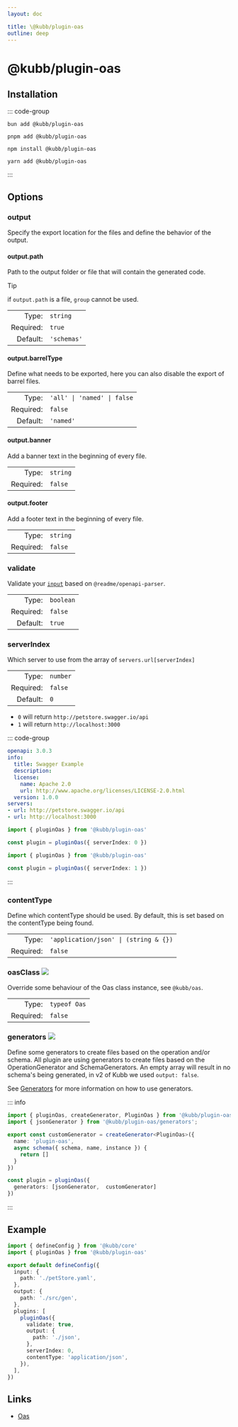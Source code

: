 ```yaml
---
layout: doc

title: \@kubb/plugin-oas
outline: deep
---
```


# @kubb/plugin-oas


## Installation
::: code-group

```shell [bun]
bun add @kubb/plugin-oas
```

```shell [pnpm]
pnpm add @kubb/plugin-oas
```

```shell [npm]
npm install @kubb/plugin-oas
```

```shell [yarn]
yarn add @kubb/plugin-oas
```
:::

## Options

### output
Specify the export location for the files and define the behavior of the output.

#### output.path
Path to the output folder or file that will contain the generated code.

> [!TIP]
> if `output.path` is a file, `group` cannot be used.

|           |             |
|----------:|:------------|
|     Type: | `string`    |
| Required: | `true`      |
|  Default: | `'schemas'` |

#### output.barrelType

Define what needs to be exported, here you can also disable the export of barrel files.

|           |                             |
|----------:|:----------------------------|
|     Type: | `'all' \| 'named' \| false` |
| Required: | `false`                     |
|  Default: | `'named'`                   |

<!--@include: ../core/barrelTypes.md-->

#### output.banner
Add a banner text in the beginning of every file.

|           |                                       |
|----------:|:--------------------------------------|
|     Type: | `string` |
| Required: | `false`                               |

#### output.footer
Add a footer text in the beginning of every file.

|           |                                       |
|----------:|:--------------------------------------|
|     Type: | `string` |
| Required: | `false`                               |

### validate

Validate your [`input`](/getting-started/configure#input) based on `@readme/openapi-parser`.

|           |           |
|----------:|:----------|
|     Type: | `boolean` |
| Required: | `false`   |
|  Default: | `true`    |

### serverIndex

Which server to use from the array of `servers.url[serverIndex]`

|           |          |
|----------:|:---------|
|     Type: | `number` |
| Required: | `false`  |
|  Default: | `0`      |

- `0` will return `http://petstore.swagger.io/api`
- `1` will return `http://localhost:3000`

::: code-group

```yaml [OpenAPI]
openapi: 3.0.3
info:
  title: Swagger Example
  description:
  license:
    name: Apache 2.0
    url: http://www.apache.org/licenses/LICENSE-2.0.html
  version: 1.0.0
servers:
- url: http://petstore.swagger.io/api
- url: http://localhost:3000
```

```typescript [serverIndex 0]
import { pluginOas } from '@kubb/plugin-oas'

const plugin = pluginOas({ serverIndex: 0 })
```

```typescript [serverIndex 1]
import { pluginOas } from '@kubb/plugin-oas'

const plugin = pluginOas({ serverIndex: 1 })
```
:::

### contentType

Define which contentType should be used.
By default, this is set based on the contentType being found.

|           |                                       |
|----------:|:--------------------------------------|
|     Type: | `'application/json' \| (string & {})` |
| Required: | `false`                               |


### oasClass <img src="/icons/experimental.svg"/>
Override some behaviour of the Oas class instance, see `@kubb/oas`.

|           |                                |
|----------:|:-------------------------------|
|     Type: | `typeof Oas`                             |
| Required: | `false`                        |


### generators <img src="/icons/experimental.svg"/>
Define some generators to create files based on the operation and/or schema. All plugin are using generators to create files based on the OperationGenerator and SchemaGenerators. An empty array will result in no schema's being generated, in v2 of Kubb we used `output: false`.

See [Generators](/knowledge-base/generators) for more information on how to use generators.

::: info

```typescript
import { pluginOas, createGenerator, PluginOas } from '@kubb/plugin-oas'
import { jsonGenerator } from '@kubb/plugin-oas/generators';

export const customGenerator = createGenerator<PluginOas>({
  name: 'plugin-oas',
  async schema({ schema, name, instance }) {
    return []
  }
})

const plugin = pluginOas({
  generators: [jsonGenerator,  customGenerator]
})
```
:::

## Example

```typescript
import { defineConfig } from '@kubb/core'
import { pluginOas } from '@kubb/plugin-oas'

export default defineConfig({
  input: {
    path: './petStore.yaml',
  },
  output: {
    path: './src/gen',
  },
  plugins: [
    pluginOas({
      validate: true,
      output: {
        path: './json',
      },
      serverIndex: 0,
      contentType: 'application/json',
    }),
  ],
})
```

## Links

- [Oas](https://github.com/readmeio/oas)
